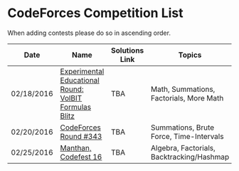 # CodeForces Competition List

When adding contests please do so in ascending order.

| Date | Name | Solutions Link |  Topics | WriteUp
| --- | --- | --- | --- | --- |
| 02/18/2016 | [Experimental Educational Round: VolBIT Formulas Blitz](http://codeforces.com/contest/630) | TBA | Math, Summations, Factorials, More Math | [WriteUp](https://github.com/c4cheats/Competitive-Programming/wiki/Experimental-Education-Round-Writeup) |
| 02/20/2016 | [CodeForces Round #343](http://codeforces.com/contest/629) | TBA | Summations, Brute Force, Time-Intervals | [WriteUp](https://github.com/c4cheats/Competitive-Programming/wiki/CodeForces-Round-#343-Writeup) |
| 02/25/2016 | [Manthan, Codefest 16](http://codeforces.com/contest/633) | TBA | Algebra, Factorials, Backtracking/Hashmap | [WriteUp](https://github.com/c4cheats/Competitive-Programming/wiki/Manthan,-Codefest-16-Writeup) |